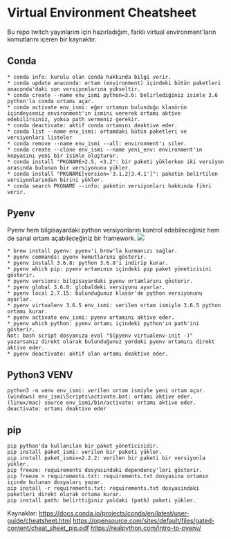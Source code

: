 # Virtual Environment Cheatsheet
Bu repo twitch yayınlarım için hazırladığım, farklı virtual environment'ların komutlarını içeren bir kaynaktır.
## Conda
```
* conda info: kurulu olan conda hakkında bilgi verir.
* conda update anaconda: ortam (environment) içindeki bütün paketleri anaconda'daki son versiyonlarına yükseltir.
* conda create --name env_ismi python=3.6: belirlediğiniz isimle 3.6 python'la conda ortamı açar.
* conda activate env_ismi: eğer ortamın bulunduğu klasörün içindeyseniz environment'ın ismini vererek ortamı aktive edebilirsiniz, yoksa path vermeniz gerekir.
* conda deactivate: aktif conda ortamını deaktive eder.
* conda list --name env_ismi: ortamdaki bütün paketleri ve versiyonları listeler
* conda remove --name env_ismi --all: environment'ı siler.
* conda create --clone env_ismi --name yeni_env: environment'ın kopyasını yeni bir isimle oluşturur.
* conda install "PKGNAME>2.5, <3.2": bir paketi yüklerken iki versiyon arasında bulunan bir versiyonunu yükler.
* conda install "PKGNAME[version='3.1.2|3.4.1']": paketin belirtilen versiyonlarından birini yükler.
* conda search PKGNAME --info: paketin versiyonları hakkında fikri verir.
```
## Pyenv
Pyenv hem bilgisayardaki python versiyonlarını kontrol edebileceğiniz hem de sanal ortam açabileceğiniz bir framework.
![](https://files.realpython.com/media/pyenv-pyramid.d2f35a19ded9.png)
```
* brew install pyenv: pyenv'i brew'la kurmanızı sağlar.
* pyenv commands: pyenv komutlarını gösterir.
* pyenv install 3.6.8: python 3.6.8'i indirip kurar.
* pyenv which pip: pyenv ortamının içindeki pip paket yöneticisini gösterir.
* pyenv versions: bilgisayardaki pyenv ortamlarını gösterir.
* pyenv global 3.6.8: globaldeki versiyonu ayarlar.
* pyenv local 2.7.15: bulunduğunuz klasör'de python versiyonunu ayarlar.
* pyenv virtualenv 3.6.5 env_ismi: verilen ortam ismiyle 3.6.5 python ortamı kurar.
* pyenv activate env_ismi: pyenv ortamını aktive eder.
* pyenv which python: pyenv ortamı içindeki python'ın path'ini gösterir.
Not: bash script dosyanıza eval "$(pyenv virtualenv-init -)" yazarsanız direkt olarak bulunduğunuz yerdeki pyenv ortamını direkt aktive eder.
* pyenv deactivate: aktif olan ortamı deaktive eder.
```
## Python3 VENV
```
python3 -m venv env_ismi: verilen ortam ismiyle yeni ortam açar. 
(windows) env_ismi\Scripts\activate.bat: ortamı aktive eder.
(linux/mac) source env_ismi/bin/activate: ortamı aktive eder. 
deactivate: ortamı deaktive eder
```
## pip 
```
pip python'da kullanılan bir paket yöneticisidir. 
pip install paket_ismi: verilen bir paketi yükler.
pip install paket_ismi==2.2.2: verilen bir paketi bir versiyonla yükler.
pip freeze: requirements dosyasındaki dependency'leri gösterir.
pip freeze > requirements.txt: requirements.txt dosyasına ortamın içinde bulunan dosyaları yazar.
pip install -r requirements.txt: requirements.txt dosyasındaki paketleri direkt olarak ortama kurar.
pip install path: belirttiğiniz yoldaki (path) paketi yükler.
```
Kaynaklar: https://docs.conda.io/projects/conda/en/latest/user-guide/cheatsheet.html
https://opensource.com/sites/default/files/gated-content/cheat_sheet_pip.pdf
https://realpython.com/intro-to-pyenv/
